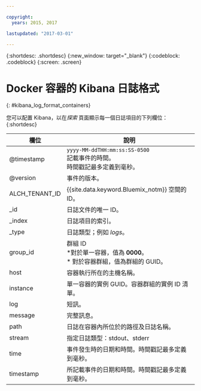 ```yaml
---

copyright:
  years: 2015, 2017

lastupdated: "2017-03-01"

---
```



{:shortdesc: .shortdesc}
{:new_window: target="_blank"}
{:codeblock: .codeblock}
{:screen: .screen}


# Docker 容器的 Kibana 日誌格式
{: #kibana_log_format_containers}

您可以配置 Kibana，以在*探索* 頁面顯示每一個日誌項目的下列欄位：
{:shortdesc}

| 欄位 | 說明 |
|-------|-------------|
| @timestamp | `yyyy-MM-ddTHH:mm:ss:SS-0500`  <br> 記載事件的時間。<br> 時間戳記最多定義到毫秒。 |
| @version | 事件的版本。 |
| ALCH_TENANT_ID | {{site.data.keyword.Bluemix_notm}} 空間的 ID。 |
| \_id | 日誌文件的唯一 ID。 |
| \_index | 日誌項目的索引。 |
| \_type | 日誌類型；例如 *logs*。 |
| group_id | 群組 ID<br> *對於單一容器，值為 **0000**。<br> * 對於容器群組，值為群組的 GUID。  |
| host | 容器執行所在的主機名稱。 |
| instance | 單一容器的實例 GUID。容器群組的實例 ID 清單。|
| log | 短訊。 |
| message | 完整訊息。 |
| path | 日誌在容器內所位於的路徑及日誌名稱。 |
| stream | 指定日誌類型：stdout、stderr |
| time | 事件發生時的日期和時間。時間戳記最多定義到毫秒。|
| timestamp | 所記載事件的日期和時間。時間戳記最多定義到毫秒。 |



